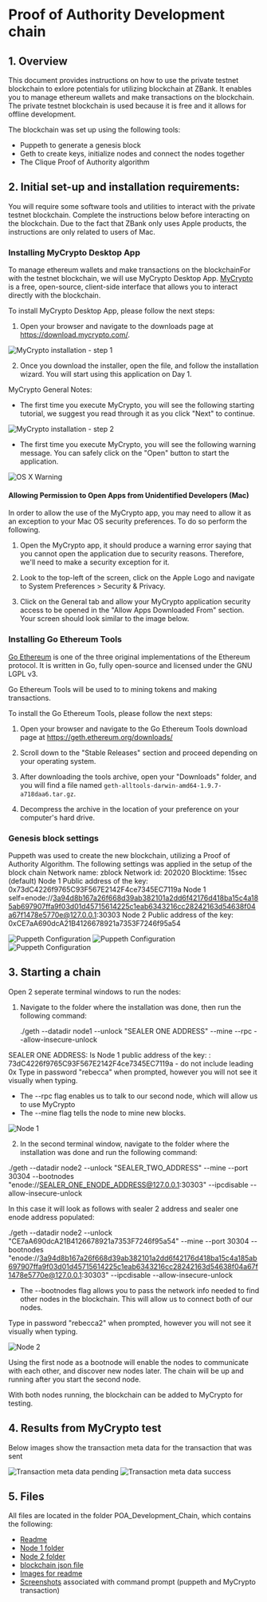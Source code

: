 # Proof of Authority Development chain

## 1. Overview

This document provides instructions on how to use the private testnet blockchain to exlore potentials for utilizing blockchain at ZBank. It enables you to manage ethereum wallets and make transactions on the blockchain. The private testnet blockchain is used because it is free and it allows for offline development. 

The blockchain was set up using the following tools:
* Puppeth to generate a genesis block
* Geth to create keys, initialize nodes and connect the nodes together
* The Clique Proof of Authority algorithm

## 2. Initial set-up and installation requirements:
You will require some software tools and utilities to interact with the private testnet blockchain.
Complete the instructions below before interacting on the blockchain. Due to the fact that ZBank only uses Apple products, the instructions are only related to users of Mac.

### Installing MyCrypto Desktop App
To manage ethereum wallets and make transactions on the blockchainFor with the testnet blockchain, we will use MyCrypto Desktop App.  [MyCrypto](https://www.mycrypto.com/) is a free, open-source, client-side interface that allows you to interact directly with the blockchain.

To install MyCrypto Desktop App, please follow the next steps:

1. Open your browser and navigate to the downloads page at https://download.mycrypto.com/.

 ![MyCrypto installation - step 1](Images/mycrypto-1.png)

2. Once you download the installer, open the file, and follow the installation wizard. You will start using this application on Day 1.

MyCrypto General Notes:

* The first time you execute MyCrypto, you will see the following starting tutorial, we suggest you read through it as you click "Next" to continue.

 ![MyCrypto installation - step 2](Images/mycrypto-2.gif)

* The first time you execute MyCrypto, you will see the following warning message. You can safely click on the "Open" button to start the application.

 ![OS X Warning](Images/mycrypto-mac-wanrning.png)

#### Allowing Permission to Open Apps from Unidentified Developers (Mac) </br>

In order to allow the use of the MyCrypto app, you may need to allow it as an exception to your Mac OS security preferences. To do so perform the following.

1. Open the MyCrypto app, it should produce a warning error saying that you cannot open the application due to security reasons. Therefore, we'll need to make a security exception for it.

2. Look to the top-left of the screen, click on the Apple Logo and navigate to System Preferences > Security & Privacy.

3. Click on the General tab and allow your MyCrypto application security access to be opened in the "Allow Apps Downloaded From" section. Your screen should look similar to the image below. </br>

### Installing Go Ethereum Tools

[Go Ethereum](https://geth.ethereum.org/) is one of the three original implementations of the Ethereum protocol. It is written in Go, fully open-source and licensed under the GNU LGPL v3.

Go Ethereum Tools will be used to to mining tokens and making transactions. 

To install the Go Ethereum Tools, please follow the next steps:

1. Open your browser and navigate to the Go Ethereum Tools download page at https://geth.ethereum.org/downloads/

2. Scroll down to the "Stable Releases" section and proceed depending on your operating system.

3. After downloading the tools archive, open your "Downloads" folder, and you will find a file named `geth-alltools-darwin-amd64-1.9.7-a718daa6.tar.gz`.

4. Decompress the archive in the location of your preference on your computer's hard drive.

### Genesis block settings
Puppeth was used to create the new blockchain, utilizing a Proof of Authority Algorithm. The following settings was applied in the setup of the block chain
   Network name: zblock
   Network id: 202020
   Blocktime: 15sec (default)
   Node 1 Public address of the key:   0x73dC4226f9765C93F567E2142F4ce7345EC7119a
   Node 1 self=enode://3a94d8b167a26f668d39ab382101a2dd6f42176d418ba15c4a185ab697907ffa9f03d01d45715614225c1eab6343216cc28242163d54638f04a67f1478e5770e@127.0.0.1:30303
   Node 2 Public address of the key:   0xCE7aA690dcA21B4126678921a7353F7246f95a54

![Puppeth Configuration](Screenshots/Puppeth_configuration_1.png)
![Puppeth Configuration](Screenshots/Puppeth_configuration_2.png)
![Puppeth Configuration](Screenshots/delete_harmonyjson.png)

## 3. Starting a chain

Open 2 seperate terminal windows to run the nodes:
1. Navigate to the folder where the installation was done, then run the following command:

    ./geth --datadir node1 --unlock "SEALER ONE ADDRESS" --mine --rpc --allow-insecure-unlock

 SEALER ONE ADDRESS: Is Node 1 public address of the key: : 73dC4226f9765C93F567E2142F4ce7345EC7119a - do not include leading 0x
 Type in password "rebecca" when prompted, however you will not see it visually when typing.

 * The --rpc flag enables us to talk to our second node, which will allow us to use MyCrypto
 * The --mine flag tells the node to mine new blocks.

 ![Node 1](Screenshots/Node1_restart.png)

 2. In the second terminal window, navigate to the folder where the installation was done and run the following command:

   ./geth --datadir node2 --unlock "SEALER_TWO_ADDRESS" --mine --port 30304 --bootnodes "enode://SEALER_ONE_ENODE_ADDRESS@127.0.0.1:30303" --ipcdisable --allow-insecure-unlock

 In this case it will look as follows with sealer 2 address and sealer one enode address populated:
 
   ./geth --datadir node2 --unlock "CE7aA690dcA21B4126678921a7353F7246f95a54" --mine --port 30304 --bootnodes "enode://3a94d8b167a26f668d39ab382101a2dd6f42176d418ba15c4a185ab697907ffa9f03d01d45715614225c1eab6343216cc28242163d54638f04a67f1478e5770e@127.0.0.1:30303" --ipcdisable --allow-insecure-unlock

 * The --bootnodes flag allows you to pass the network info needed to find other nodes in the blockchain. This will allow us to connect both of our nodes.

 Type in password "rebecca2" when prompted, however you will not see it visually when typing.

 ![Node 2](Screenshots/Node2_restart.png)

Using the first node as a bootnode will enable the nodes to communicate with each other, and discover new nodes later.
The chain will be up and running after you start the second node.

With both nodes running, the blockchain can be added to MyCrypto for testing.

## 4. Results from MyCrypto test
Below images show the transaction meta data for the transaction that was sent 

![Transaction meta data pending](Screenshots/Transaction_metadata_1.png)
![Transaction meta data success](Screenshots/Transaction_metadata_2.png)

## 5. Files
All files are located in the folder POA_Development_Chain, which contains the following:
  * [Readme](README.md)
  * [Node 1 folder](node1)
  * [Node 2 folder](node2)
  * [blockchain json file](zblock.json)
  * [Images for readme](Images)
  * [Screenshots](Screenshots) associated with command prompt (puppeth and MyCrypto transaction)
